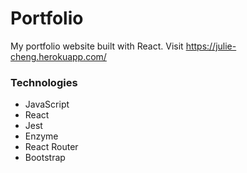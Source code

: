 # Portfolio

My portfolio website built with React.
Visit https://julie-cheng.herokuapp.com/


### Technologies

- JavaScript
- React
- Jest
- Enzyme
- React Router
- Bootstrap
